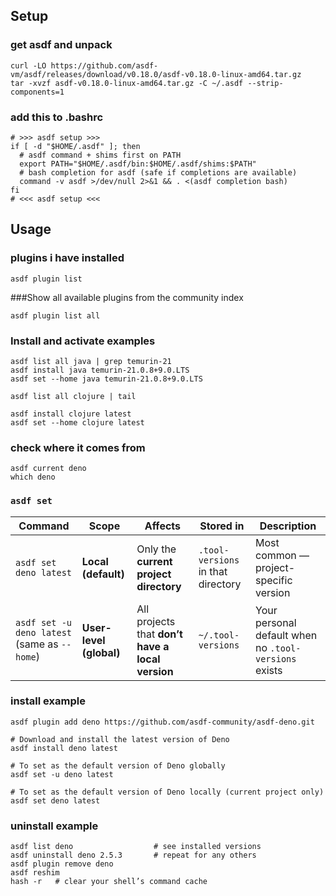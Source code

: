 
## Setup
### get asdf and unpack
```
curl -LO https://github.com/asdf-vm/asdf/releases/download/v0.18.0/asdf-v0.18.0-linux-amd64.tar.gz
tar -xvzf asdf-v0.18.0-linux-amd64.tar.gz -C ~/.asdf --strip-components=1
```

### add this to .bashrc 
```
# >>> asdf setup >>>
if [ -d "$HOME/.asdf" ]; then
  # asdf command + shims first on PATH
  export PATH="$HOME/.asdf/bin:$HOME/.asdf/shims:$PATH"
  # bash completion for asdf (safe if completions are available)
  command -v asdf >/dev/null 2>&1 && . <(asdf completion bash)
fi
# <<< asdf setup <<<
```

## Usage
### plugins i have installed
```
asdf plugin list
```

###Show all available plugins from the community index
```
asdf plugin list all
```

### Install and activate examples
```
asdf list all java | grep temurin-21
asdf install java temurin-21.0.8+9.0.LTS
asdf set --home java temurin-21.0.8+9.0.LTS

asdf list all clojure | tail

asdf install clojure latest
asdf set --home clojure latest
```

### check where it comes from
```
asdf current deno
which deno
```

### `asdf set`
| Command                                      | Scope                   | Affects                                          | Stored in                          | Description                                                |
|----------------------------------------------|-------------------------|--------------------------------------------------|------------------------------------|------------------------------------------------------------|
| `asdf set deno latest`                       | **Local (default)**     | Only the **current project directory**           | `.tool-versions` in that directory | Most common — project-specific version                     |
| `asdf set -u deno latest` (same as `--home`) | **User-level (global)** | All projects that **don’t have a local version** | `~/.tool-versions`                 | Your personal default when no `.tool-versions` exists      |


### install example
```
asdf plugin add deno https://github.com/asdf-community/asdf-deno.git

# Download and install the latest version of Deno
asdf install deno latest

# To set as the default version of Deno globally
asdf set -u deno latest

# To set as the default version of Deno locally (current project only)
asdf set deno latest
```


### uninstall example
```
asdf list deno                  # see installed versions
asdf uninstall deno 2.5.3       # repeat for any others
asdf plugin remove deno
asdf reshim
hash -r   # clear your shell’s command cache
```

